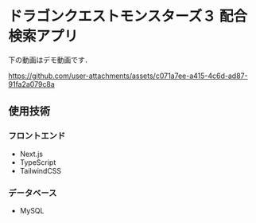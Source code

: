 # ドラゴンクエストモンスターズ３ 配合検索アプリ
下の動画はデモ動画です．

https://github.com/user-attachments/assets/c071a7ee-a415-4c6d-ad87-91fa2a079c8a

## 使用技術
### フロントエンド
* Next.js
* TypeScript
* TailwindCSS
### データベース
* MySQL
